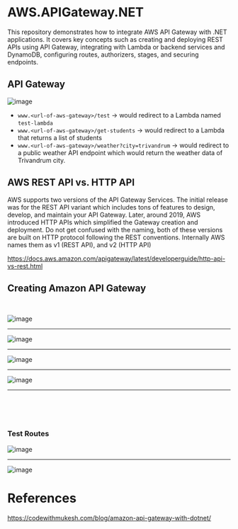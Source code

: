 # AWS.APIGateway.NET
This repository demonstrates how to integrate AWS API Gateway with .NET applications. It covers key concepts such as creating and deploying REST APIs using API Gateway, integrating with Lambda or backend services and DynamoDB, configuring routes, authorizers, stages, and securing endpoints.

## API Gateway

![image](https://github.com/user-attachments/assets/6da87510-c62d-4cce-b8f2-488e2537d7fa)


- `www.<url-of-aws-gateway>/test` → would redirect to a Lambda named `test-lambda`
- `www.<url-of-aws-gateway>/get-students` → would redirect to a Lambda that returns a list of students
- `www.<url-of-aws-gateway>/weather?city=trivandrum` → would redirect to a public weather API endpoint which would return the weather data of Trivandrum city.


## AWS REST API vs. HTTP API

AWS supports two versions of the API Gateway Services. The initial release was for the REST API variant which includes tons of features to design, develop, and maintain your API Gateway. Later, around 2019, AWS introduced HTTP APIs which simplified the Gateway creation and deployment. Do not get confused with the naming, both of these versions are built on HTTP protocol following the REST conventions. Internally AWS names them as v1 (REST API), and v2 (HTTP API)

https://docs.aws.amazon.com/apigateway/latest/developerguide/http-api-vs-rest.html

## Creating Amazon API Gateway

</br>

![image](https://github.com/user-attachments/assets/56479bb4-8bc9-469f-8c3e-5e3c44b482c2)

-----

![image](https://github.com/user-attachments/assets/bca6561f-71f5-49b6-99f0-c1547f87cd3a)

----

![image](https://github.com/user-attachments/assets/e07a5a9b-de1e-4132-b60b-020d3bd30740)

----

![image](https://github.com/user-attachments/assets/93adeecc-7e1b-4b85-b580-aae86bd1475b)


-----

</br>

</br>

</br>


### Test Routes

![image](https://github.com/user-attachments/assets/cb7d6479-9fae-48f0-945b-407e30807ed8)

------


![image](https://github.com/user-attachments/assets/359ee093-8c86-4f95-a492-b8e8f3dedf1a)


# References
https://codewithmukesh.com/blog/amazon-api-gateway-with-dotnet/
